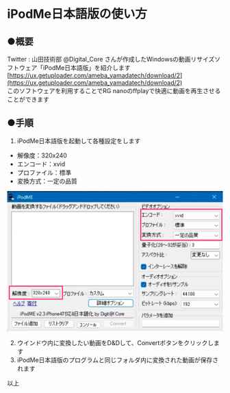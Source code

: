 # iPodMe日本語版の使い方  



## ●概要  
Twitter : 山田技術部 @Digital_Core さんが作成したWindowsの動画リサイズソフトウェア「iPodMe日本語版」を紹介します  
[https://ux.getuploader.com/ameba_yamadatech/download/2](https://ux.getuploader.com/ameba_yamadatech/download/2)  
このソフトウェアを利用することでRG nanoのffplayで快適に動画を再生させることができます
## ●手順  
  
1. iPodMe日本語版を起動して各種設定をします
  - 解像度：320x240
  - エンコード：xvid
  - プロファイル：標準
  - 変換方式：一定の品質
  <img src="/asset/sc15.png" width="800">  

2. ウインドウ内に変換したい動画をD&Dして、Convertボタンをクリックします
3. iPodMe日本語版のプログラムと同じフォルダ内に変換された動画が保存されます
  
以上




